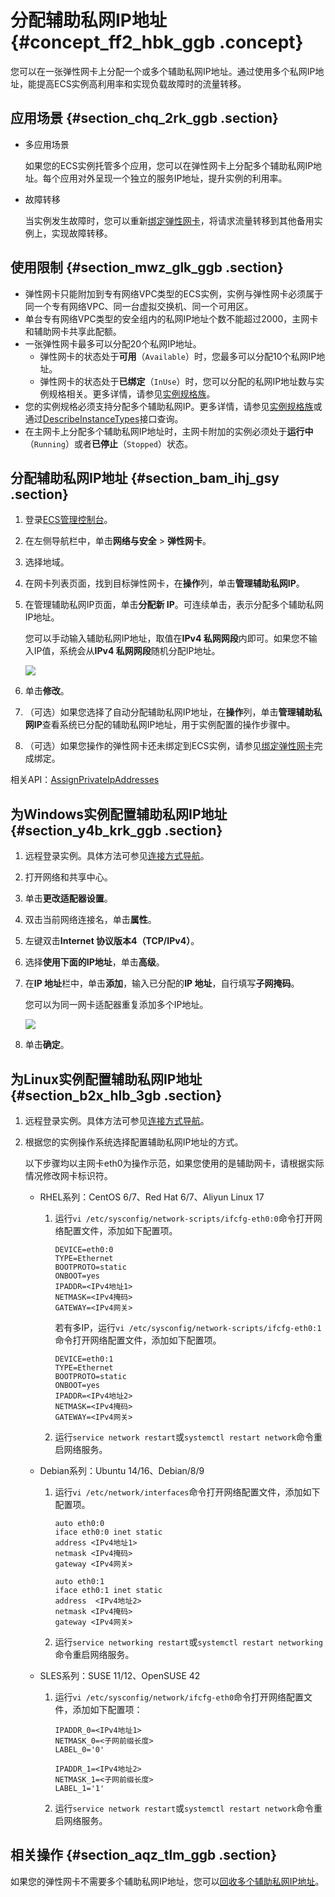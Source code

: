 # 分配辅助私网IP地址 {#concept_ff2_hbk_ggb .concept}

您可以在一张弹性网卡上分配一个或多个辅助私网IP地址。通过使用多个私网IP地址，能提高ECS实例高利用率和实现负载故障时的流量转移。

## 应用场景 {#section_chq_2rk_ggb .section}

-   多应用场景

    如果您的ECS实例托管多个应用，您可以在弹性网卡上分配多个辅助私网IP地址。每个应用对外呈现一个独立的服务IP地址，提升实例的利用率。

-   故障转移

    当实例发生故障时，您可以重新[绑定弹性网卡](intl.zh-CN/网络/弹性网卡/绑定弹性网卡.md#)，将请求流量转移到其他备用实例上，实现故障转移。


## 使用限制 {#section_mwz_glk_ggb .section}

-   弹性网卡只能附加到专有网络VPC类型的ECS实例，实例与弹性网卡必须属于同一个专有网络VPC、同一台虚拟交换机、同一个可用区。
-   单台专有网络VPC类型的安全组内的私网IP地址个数不能超过2000，主网卡和辅助网卡共享此配额。
-   一张弹性网卡最多可以分配20个私网IP地址。
    -   弹性网卡的状态处于**可用**（`Available`）时，您最多可以分配10个私网IP地址。
    -   弹性网卡的状态处于**已绑定**（`InUse`）时，您可以分配的私网IP地址数与实例规格相关。更多详情，请参见[实例规格族](../../../../intl.zh-CN/实例/实例规格族.md#)。
-   您的实例规格必须支持分配多个辅助私网IP。更多详情，请参见[实例规格族](../../../../intl.zh-CN/实例/实例规格族.md#)或通过[DescribeInstanceTypes](../../../../intl.zh-CN/API参考/实例/DescribeInstanceTypes.md#)接口查询。
-   在主网卡上分配多个辅助私网IP地址时，主网卡附加的实例必须处于**运行中**（`Running`）或者**已停止**（`Stopped`）状态。

## 分配辅助私网IP地址 {#section_bam_ihj_gsy .section}

1.  登录[ECS管理控制台](https://ecs.console.aliyun.com/)。
2.  在左侧导航栏中，单击**网络与安全** \> **弹性网卡**。
3.  选择地域。
4.  在网卡列表页面，找到目标弹性网卡，在**操作**列，单击**管理辅助私网IP**。
5.  在管理辅助私网IP页面，单击**分配新 IP**。可连续单击，表示分配多个辅助私网IP地址。

    您可以手动输入辅助私网IP地址，取值在**IPv4 私网网段**内即可。如果您不输入IP值，系统会从**IPv4 私网网段**随机分配IP地址。

    ![](http://static-aliyun-doc.oss-cn-hangzhou.aliyuncs.com/assets/img/83258/155961560547047_zh-CN.png)

6.  单击**修改**。
7.  （可选）如果您选择了自动分配辅助私网IP地址，在**操作**列，单击**管理辅助私网IP**查看系统已分配的辅助私网IP地址，用于实例配置的操作步骤中。
8.  （可选）如果您操作的弹性网卡还未绑定到ECS实例，请参见[绑定弹性网卡](intl.zh-CN/网络/弹性网卡/绑定弹性网卡.md#)完成绑定。

相关API：[AssignPrivateIpAddresses](../../../../intl.zh-CN/API参考/弹性网卡/AssignPrivateIpAddresses.md#)

## 为Windows实例配置辅助私网IP地址 {#section_y4b_krk_ggb .section}

1.  远程登录实例。具体方法可参见[连接方式导航](../../../../intl.zh-CN/实例/连接实例/连接方式导航.md#)。
2.  打开网络和共享中心。
3.  单击**更改适配器设置**。
4.  双击当前网络连接名，单击**属性**。
5.  左键双击**Internet 协议版本4（TCP/IPv4）**。
6.  选择**使用下面的IP地址**，单击**高级**。
7.  在**IP 地址**栏中，单击**添加**，输入已分配的**IP 地址**，自行填写**子网掩码**。

    您可以为同一网卡适配器重复添加多个IP地址。

    ![](http://static-aliyun-doc.oss-cn-hangzhou.aliyuncs.com/assets/img/83258/155961560547049_zh-CN.png)

8.  单击**确定**。

## 为Linux实例配置辅助私网IP地址 {#section_b2x_hlb_3gb .section}

1.  远程登录实例。具体方法可参见[连接方式导航](../../../../intl.zh-CN/实例/连接实例/连接方式导航.md#)。
2.  根据您的实例操作系统选择配置辅助私网IP地址的方式。

    以下步骤均以主网卡eth0为操作示范，如果您使用的是辅助网卡，请根据实际情况修改网卡标识符。

    -   RHEL系列：CentOS 6/7、Red Hat 6/7、Aliyun Linux 17
        1.  运行`vi /etc/sysconfig/network-scripts/ifcfg-eth0:0`命令打开网络配置文件，添加如下配置项。

            ``` {#codeblock_tr9_8mc_60j}
            DEVICE=eth0:0
            TYPE=Ethernet
            BOOTPROTO=static
            ONBOOT=yes
            IPADDR=<IPv4地址1>
            NETMASK=<IPv4掩码>
            GATEWAY=<IPv4网关>
            ```

            若有多IP，运行`vi /etc/sysconfig/network-scripts/ifcfg-eth0:1`命令打开网络配置文件，添加如下配置项。

            ``` {#codeblock_07v_692_ihz}
            DEVICE=eth0:1
            TYPE=Ethernet
            BOOTPROTO=static
            ONBOOT=yes
            IPADDR=<IPv4地址2>
            NETMASK=<IPv4掩码>
            GATEWAY=<IPv4网关>
            ```

        2.  运行`service network restart`或`systemctl restart network`命令重启网络服务。
    -   Debian系列：Ubuntu 14/16、Debian/8/9
        1.  运行`vi /etc/network/interfaces`命令打开网络配置文件，添加如下配置项。

            ``` {#codeblock_3m7_8te_y3m}
            auto eth0:0
            iface eth0:0 inet static
            address <IPv4地址1>
            netmask <IPv4掩码>
            gateway <IPv4网关>
            
            auto eth0:1
            iface eth0:1 inet static
            address  <IPv4地址2>
            netmask <IPv4掩码>
            gateway <IPv4网关>
            ```

        2.  运行`service networking restart`或`systemctl restart networking`命令重启网络服务。
    -   SLES系列：SUSE 11/12、OpenSUSE 42
        1.  运行`vi /etc/sysconfig/network/ifcfg-eth0`命令打开网络配置文件，添加如下配置项：

            ``` {#codeblock_uon_675_v61}
            IPADDR_0=<IPv4地址1>
            NETMASK_0=<子网前缀长度>
            LABEL_0='0'
            
            IPADDR_1=<IPv4地址2>
            NETMASK_1=<子网前缀长度>
            LABEL_1='1'
            ```

        2.  运行`service network restart`或`systemctl restart network`命令重启网络服务。

## 相关操作 {#section_aqz_tlm_ggb .section}

如果您的弹性网卡不需要多个辅助私网IP地址，您可以[回收多个辅助私网IP地址](intl.zh-CN/网络/弹性网卡/回收辅助私网IP地址.md#)。


